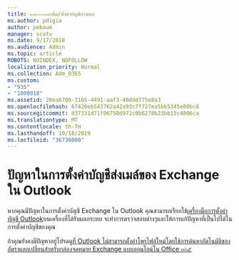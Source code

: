 ```yaml
---
title: ๑๘๐๐๐๑๘เพิ่ม/ตั้งค่าบัญชีทางเมล
ms.author: pdigia
author: pebaum
manager: scotv
ms.date: 9/17/2018
ms.audience: Admin
ms.topic: article
ROBOTS: NOINDEX, NOFOLLOW
localization_priority: Normal
ms.collection: Adm_O365
ms.custom:
- "935"
- "1800018"
ms.assetid: 20ea6700-31b5-4491-aaf3-40ddd775e8a3
ms.openlocfilehash: 67420eb543762a42a93c7f727ea5bb5345e00bc8
ms.sourcegitcommit: 037331d71f06750d972c0b6278b23bb15c4806ca
ms.translationtype: MT
ms.contentlocale: th-TH
ms.lasthandoff: 10/18/2019
ms.locfileid: "36738000"
---
```

# <a name="problems-setting-up-an-exchange-email-account-in-outlook"></a>ปัญหาในการตั้งค่าบัญชีส่งเมล์ของ Exchange ใน Outlook

หากคุณมีปัญหาในการตั้งค่าบัญชี Exchange ใน Outlook คุณสามารถเรียกใช้[เครื่องมือการตั้งค่าบัญชี Outlook](https://aka.ms/SaRA-OutlookSetupProfile)บนเครื่องที่ได้รับผลกระทบ จะทำการตรวจสอบต่างๆและให้การแก้ปัญหาที่เป็นไปได้ในการตั้งค่าบัญชีของคุณ
  
ถ้าคุณยังคงมีปัญหาอยู่โปรดดู[ที่ Outlook ไม่สามารถตั้งค่าโพรไฟล์ใหม่โดยใช้การค้นหาอัตโนมัติของอัตราแลกเปลี่ยนสำหรับกล่องจดหมาย Exchange แบบออนไลน์ใน Office ๓๖๕](https://docs.microsoft.com/exchange/troubleshoot/outlook-profiles/cannot-set-up-profile-autodiscover)
  